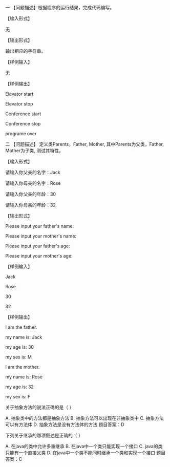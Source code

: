 一 【问题描述】根据程序的运行结果，完成代码编写。



【输入形式】

无



【输出形式】

输出相应的字符串。



【样例输入】

无



【样例输出】

Elevator start

Elevator stop

Conference start

Conference stop

programe over



二 【问题描述】
定义类Parents，Father, Mother, 其中Parents为父类，Father, Mother为子类, 测试其特性。

【输入形式】

请输入你父亲的名字：Jack

请输入你母亲的名字：Rose

请输入你父亲的年龄：30

请输入你母亲的年龄：32


【输出形式】



Please input your father's name:



Please input your mother's name:



Please input your father's age:



Please input your mother's age:




【样例输入】

Jack

Rose

30

32



【样例输出】



I am the father.

my name is: Jack

my age is: 30

my sex is: M

I am the mother.

my name is: Rose

my age is: 32

my sex is: F



关于抽象方法的说法正确的是（  ）

A. 抽象类中的方法都是抽象方法
B. 抽象方法可以出现在非抽象类中
C. 抽象方法可以有方法体
D. 抽象方法是没有方法体的方法
题目答案：D



下列关于继承的哪项叙述是正确的（  ）

A. 在java的类中允许多重继承
B. 在java中一个类只能实现一个接口
C. java的类只能有一个直接父类
D. 在java中一个类不能同时继承一个类和实现一个接口
题目答案：C

